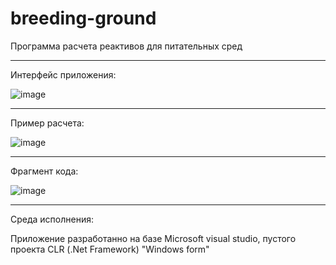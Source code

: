 # breeding-ground
Программа расчета реактивов для питательных сред
________________________________________________________________________________________
Интерфейс приложения:

![image](https://github.com/Digital-Department-Vavilov-University/breeding-ground/assets/135830345/567d15cb-74c7-4b7c-92d4-31a0c4cb7ad4)

________________________________________________________________________________________
Пример расчета:

![image](https://github.com/Digital-Department-Vavilov-University/breeding-ground/assets/135830345/977a60e6-9947-40be-9310-3b52dc8904b5)

________________________________________________________________________________________
 Фрагмент кода:
 
![image](https://github.com/Digital-Department-Vavilov-University/breeding-ground/assets/135830345/7ccb06dd-fee0-4a2d-8986-3a28b42b7812)

________________________________________________________________________________________

Среда исполнения:

Приложение разработанно на базе Microsoft visual studio, пустого проекта CLR (.Net Framework) "Windows form"
